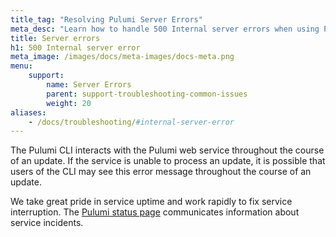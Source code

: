 ```yaml
---
title_tag: "Resolving Pulumi Server Errors"
meta_desc: "Learn how to handle 500 Internal server errors when using Pulumi Cloud."
title: Server errors
h1: 500 Internal server error
meta_image: /images/docs/meta-images/docs-meta.png
menu:
    support:
        name: Server Errors
        parent: support-troubleshooting-common-issues
        weight: 20
aliases:
    - /docs/troubleshooting/#internal-server-error
---
```


The Pulumi CLI interacts with the Pulumi web service throughout the course of an update. If the service is unable to process an update, it is possible that users of the CLI may see this error message throughout the course of an update.

We take great pride in service uptime and work rapidly to fix service interruption. The [Pulumi status page](https://status.pulumi.com) communicates information about service incidents.
